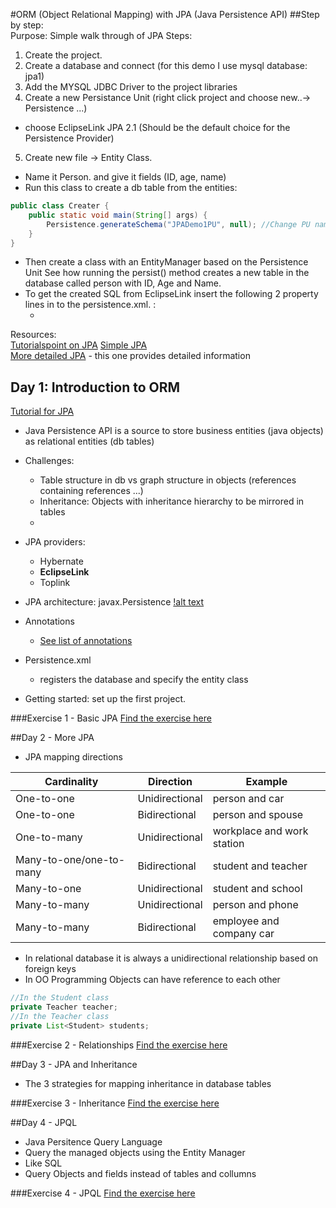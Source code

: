 #ORM (Object Relational Mapping) with JPA (Java Persistence API)
##Step by step:  
Purpose: Simple walk through of JPA Steps:  

1. Create the project.  
2. Create a database and connect (for this demo I use mysql database: jpa1)  
3. Add the MYSQL JDBC Driver to the project libraries   
4. Create a new Persistance Unit (right click project and choose new..-> Persistence ...)   
  - choose EclipseLink JPA 2.1 (Should be the default choice for the Persistence Provider)  
5. Create new file -> Entity Class.   
  - Name it Person. and give it fields (ID, age, name)
  - Run this class to create a db table from the entities:

```java
public class Creater {
    public static void main(String[] args) {
        Persistence.generateSchema("JPADemo1PU", null); //Change PU name
    }
}
```
  - Then create a class with an EntityManager based on the Persistence Unit See how running the persist() method creates a new table in the database called person with ID, Age and Name. 
  - To get the created SQL from EclipseLink insert the following 2 property lines in to the persistence.xml. : 
    - <property name="eclipselink.logging.level.sql" value="FINE"/><property name="eclipselink.logging.parameters" value="true"/>

Resources:  
[Tutorialspoint on JPA](http://tutorialspoint.com/jpa/)
[Simple JPA](https://hendrosteven.wordpress.com/2008/03/06/simple-jpa-application-with-netbeans)  
[More detailed JPA](http://www.javacodegeeks.com/2015/02/jpa-tutorial.html) - this one provides detailed information  



## Day 1: Introduction to ORM
[Tutorial for JPA](http://www.tutorialspoint.com/jpa/jpa_introduction.htm)
- Java Persistence API is a source to store business entities (java objects) as relational entities (db tables) 
- Challenges:  
  - Table structure in db vs graph structure in objects (references containing references ...)
  - Inheritance: Objects with inheritance hierarchy to be mirrored in tables
  - 
- JPA providers: 
  - Hybernate
  - **EclipseLink**
  - Toplink

- JPA architecture: javax.Persistence
  [!alt text](img/persistencePackage.png)
- Annotations
  - [See list of annotations](http://www.tutorialspoint.com/jpa/jpa_orm_components.htm)
- Persistence.xml
  - registers the database and specify the entity class
- Getting started: set up the first project.


###Exercise 1 - Basic JPA
[Find the exercise here](exercises/JPA_MappingExercise-1.pdf)



##Day 2 - More JPA
- JPA mapping directions  

| Cardinality | Direction               |  Example |
|-------------|-------------------------|----------|
| One-to-one  | Unidirectional  | person and car |
| One-to-one  | Bidirectional   | person and spouse|
| One-to-many | Unidirectional  | workplace and work station |
| Many-to-one/one-to-many | Bidirectional| student and teacher |
| Many-to-one | Unidirectional  | student and school |
| Many-to-many| Unidirectional  | person and phone |
| Many-to-many| Bidirectional   | employee and company car |

- In relational database it is always a unidirectional relationship based on foreign keys
- In OO Programming Objects can have reference to each other  

```java 
//In the Student class
private Teacher teacher;
//In the Teacher class
private List<Student> students;
``` 


###Exercise 2 - Relationships
[Find the exercise here](exercises/JPA_MappingExercise-2.pdf)



##Day 3 - JPA and Inheritance
- The 3 strategies for mapping inheritance in database tables



###Exercise 3 - Inheritance
[Find the exercise here](exercises/JPA_MappingExercise-3.pdf)



##Day 4 - JPQL
- Java Persitence Query Language
- Query the managed objects using the Entity Manager
- Like SQL 
- Query Objects and fields instead of tables and collumns



###Exercise 4 - JPQL
[Find the exercise here](exercises/JPQL_Exercise.docx)


